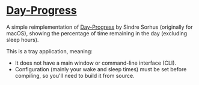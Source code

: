 # [Day-Progress](https://github.com/Somnia1337/Day-Progress)

A simple reimplementation of [Day-Progress](https://sindresorhus.com/day-progress) by Sindre Sorhus (originally for macOS), showing the percentage of time remaining in the day (excluding sleep hours).

This is a tray application, meaning:

- It does not have a main window or command-line interface (CLI).
- Configuration (mainly your wake and sleep times) must be set before compiling, so you'll need to build it from source.
